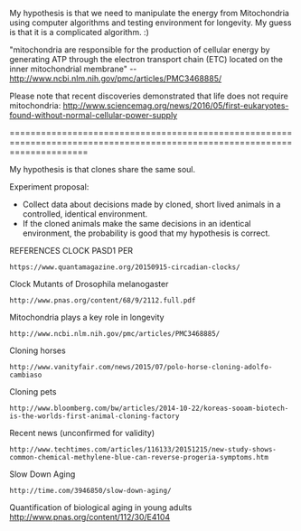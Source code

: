 My hypothesis is that we need to manipulate the energy from Mitochondria using computer algorithms and testing environment for longevity.  My guess is that it is a complicated algorithm.  :)


"mitochondria are responsible for the production of cellular energy by generating ATP through the electron transport chain (ETC) located on the inner mitochondrial membrane" -- http://www.ncbi.nlm.nih.gov/pmc/articles/PMC3468885/

Please note that recent discoveries demonstrated that life does not require mitochondria:
http://www.sciencemag.org/news/2016/05/first-eukaryotes-found-without-normal-cellular-power-supply

===========================================================================================================================

My hypothesis is that clones share the same soul.

Experiment proposal:
- Collect data about decisions made by cloned, short lived animals in a controlled, identical environment.
- If the cloned animals make the same decisions in an identical environment, the probability is good that my hypothesis is correct.




REFERENCES
CLOCK
PASD1
PER

    https://www.quantamagazine.org/20150915-circadian-clocks/

Clock Mutants of Drosophila melanogaster

    http://www.pnas.org/content/68/9/2112.full.pdf

Mitochondria plays a key role in longevity

    http://www.ncbi.nlm.nih.gov/pmc/articles/PMC3468885/


Cloning horses

    http://www.vanityfair.com/news/2015/07/polo-horse-cloning-adolfo-cambiaso

Cloning pets

    http://www.bloomberg.com/bw/articles/2014-10-22/koreas-sooam-biotech-is-the-worlds-first-animal-cloning-factory


Recent news (unconfirmed for validity)

    http://www.techtimes.com/articles/116133/20151215/new-study-shows-common-chemical-methylene-blue-can-reverse-progeria-symptoms.htm

Slow Down Aging

    http://time.com/3946850/slow-down-aging/

Quantification of biological aging in young adults
    http://www.pnas.org/content/112/30/E4104
